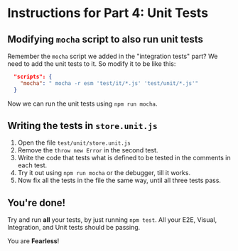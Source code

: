 # Instructions for Part 4: Unit Tests

## Modifying `mocha` script to also run unit tests

Remember the `mocha` script we added in the "integration tests" part? We need to add the unit tests to it. So modify
it to be like this:

```json
  "scripts": {
    "mocha": " mocha -r esm 'test/it/*.js' 'test/unit/*.js'"
  }
```

Now we can run the unit tests using `npm run mocha`.

## Writing the tests in `store.unit.js`

1. Open the file `test/unit/store.unit.js`
1. Remove the `throw new Error` in the second test.
1. Write the code that tests what is defined to be tested in the comments in each test.
1. Try it out using `npm run mocha` or the debugger, till it works.
1. Now fix all the tests in the file the same way, until all three tests pass.

## You're done!

Try and run **all** your tests, by just running `npm test`. All your E2E, Visual, Integration, and Unit tests
should be passing.

You are **Fearless**!
